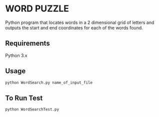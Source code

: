 # WORD PUZZLE

Python program that locates words in a 2 dimensional grid of letters and outputs the start
and end coordinates for each of the words found.

## Requirements

Python 3.x

## Usage

```python
python WordSearch.py name_of_input_file
```

## To Run Test

```python
python WordSearchTest.py
```